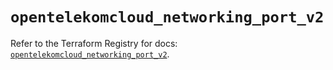 # `opentelekomcloud_networking_port_v2`

Refer to the Terraform Registry for docs: [`opentelekomcloud_networking_port_v2`](https://registry.terraform.io/providers/opentelekomcloud/opentelekomcloud/1.36.34/docs/resources/networking_port_v2).
